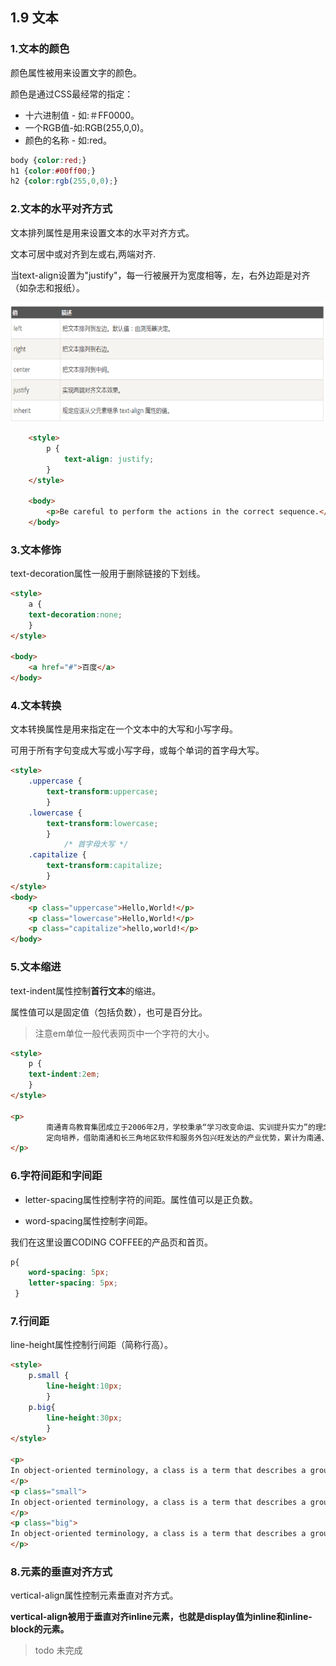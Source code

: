 ## 1.9 文本

### 1.文本的颜色

颜色属性被用来设置文字的颜色。

颜色是通过CSS最经常的指定：

* 十六进制值 - 如:＃FF0000。
* 一个RGB值-如:RGB\(255,0,0\)。
* 颜色的名称 - 如:red。

```css
body {color:red;} 
h1 {color:#00ff00;} 
h2 {color:rgb(255,0,0);}
```

### 2.文本的水平对齐方式

文本排列属性是用来设置文本的水平对齐方式。

文本可居中或对齐到左或右,两端对齐.

当text-align设置为"justify"，每一行被展开为宽度相等，左，右外边距是对齐（如杂志和报纸）。

![](/assets/pic/text-align.png)

```html
    <style>
        p {
            text-align: justify;
        }
    </style>

    <body>
        <p>Be careful to perform the actions in the correct sequence.</p>    
    </body>
```

### 3.文本修饰

text-decoration属性一般用于删除链接的下划线。

```html
<style>
    a {
    text-decoration:none;
    }
</style>

<body>
    <a href="#">百度</a>
</body>
```

### 4.文本转换

文本转换属性是用来指定在一个文本中的大写和小写字母。

可用于所有字句变成大写或小写字母，或每个单词的首字母大写。

```html
<style>
    .uppercase {
        text-transform:uppercase;
        }
    .lowercase {
        text-transform:lowercase;
        }
            /* 首字母大写 */
    .capitalize {
        text-transform:capitalize;
        }
</style>
<body>
    <p class="uppercase">Hello,World!</p>
    <p class="lowercase">Hello,World!</p>
    <p class="capitalize">hello,world!</p>
</body>
```

### 5.文本缩进

text-indent属性控制**首行文本**的缩进。

属性值可以是固定值（包括负数），也可是百分比。

> 注意em单位一般代表网页中一个字符的大小。

```html
<style>
    p {
    text-indent:2em;
    }
</style>

<p>
        南通青鸟教育集团成立于2006年2月，学校秉承“学习改变命运、实训提升实力”的理念，以就业为导向，强势发展校企合作、
        定向培养，借助南通和长三角地区软件和服务外包兴旺发达的产业优势，累计为南通、上海、南京等城市培养和输送专业人才6000余人。
</p>
```

### 6.字符间距和字间距

* letter-spacing属性控制字符的间距。属性值可以是正负数。

* word-spacing属性控制字间距。

我们在这里设置CODING COFFEE的产品页和首页。

```css
p{
    word-spacing: 5px;
    letter-spacing: 5px;
 }
```

### 7.行间距

line-height属性控制行间距（简称行高）。

```html
<style>
    p.small {
        line-height:10px;
        }
    p.big{
        line-height:30px;
        }
</style>

<p>
In object-oriented terminology, a class is a term that describes a group or collection of objects with common properties.
</p>
<p class="small">
In object-oriented terminology, a class is a term that describes a group or collection of objects with common properties.
</p>
<p class="big">
In object-oriented terminology, a class is a term that describes a group or collection of objects with common properties. 
</p>
```

### 8.元素的垂直对齐方式

vertical-align属性控制元素垂直对齐方式。

**vertical-align被用于垂直对齐inline元素，也就是display值为inline和inline-block的元素。**

> todo 未完成



